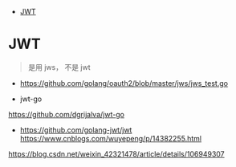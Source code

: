 - [JWT](#jwt)

# JWT

> 是用 jws， 不是 jwt

- https://github.com/golang/oauth2/blob/master/jws/jws_test.go

- jwt-go

https://github.com/dgrijalva/jwt-go

- https://github.com/golang-jwt/jwt
https://www.cnblogs.com/wuyepeng/p/14382255.html

https://blog.csdn.net/weixin_42321478/article/details/106949307
